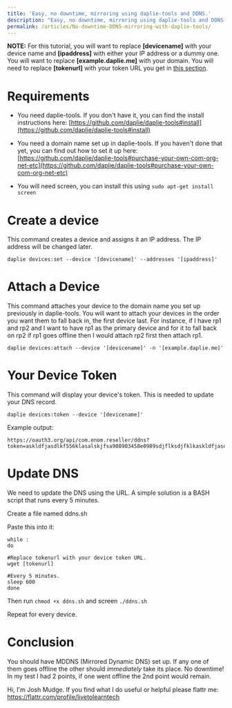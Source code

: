 ```yaml
---
title: 'Easy, no downtime, mirroring using daplie-tools and DDNS.'
description: "Easy, no downtime, mirroring using daplie-tools and DDNS."
permalink: /articles/No-downtime-DDNS-mirroring-with-daplie-tools/
---
```


**NOTE:** For this tutorial, you will want to replace **[devicename]** with your device name and **[ipaddress]** with either your IP address or a dummy one. You will want to replace **[example.daplie.me]** with your domain. You will need to replace **[tokenurl]** with your token URL you get in [this section](#your-device-token).

# Requirements

* You need daplie-tools. If you don't have it, you can find the install instructions here: [https://github.com/daplie/daplie-tools#install](https://github.com/daplie/daplie-tools#install)

* You need a domain name set up in daplie-tools. If you haven't done that yet, you can find out how to set it up here: [https://github.com/daplie/daplie-tools#purchase-your-own-com-org-net-etc](https://github.com/daplie/daplie-tools#purchase-your-own-com-org-net-etc)

* You will need screen, you can install this using `sudo apt-get install screen`

# Create a device

This command creates a device and assigns it an IP address. The IP address will be changed later.

```
daplie devices:set --device '[devicename]' --addresses '[ipaddress]'
```

# Attach a Device

This command attaches your device to the domain name you set up previously in daplie-tools. You will want to attach your devices in the order you want them to fall back in, the first device last. For instance, if I have rp1 and rp2 and I want to have rp1 as the primary device and for it to fall back on rp2 if rp1 goes offline then I would attach rp2 first then attach rp1.

```
daplie devices:attach --device '[devicename]' -n '[example.daplie.me]'
```

# Your Device Token

This command will display your device's token. This is needed to update your DNS record.

```
daplie devices:token --device '[devicename]'
```

Example output:

```
https://oauth3.org/api/com.enom.reseller/ddns?token=askldfjasdlkf556klasalskjfsa908903458e0989sdjflksdjfklkaskldfjasdlkf556klasalskjfsa908903458e0989sdjflksdjfklkaskldfjasd
```

# Update DNS

We need to update the DNS using the URL. A simple solution is a BASH script that runs every 5 minutes.

Create a file named ddns.sh

Paste this into it:

```
while :
do

#Replace tokenurl with your device token URL.
wget [tokenurl]

#Every 5 minutes.
sleep 600
done
```

Then run `chmod +x ddns.sh` and screen `./ddns.sh`

Repeat for every device.

# Conclusion

You should have MDDNS (Mirrored Dynamic DNS) set up. If any one of them goes offline the other should *immediately* take its place. No downtime! In my test I had 2 points, if one went offline the 2nd point would remain.

Hi, I'm Josh Mudge. If you find what I do useful or helpful please flattr me: https://flattr.com/profile/livetolearntech
